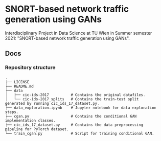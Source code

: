 # SNORT-based network traffic generation using GANs
Interdisciplinary Project in Data Science at TU Wien in Summer semester 2021: "SNORT-based network traffic generation using GANs".


## Docs

### Repository structure

```
.
├── LICENSE
├── README.md
├── data  
│   ├── cic-ids-2017          # Contains the original datafiles.
│   └── cic-ids-2017_splits   # Contains the train-test split generated by running cic_ids_17_dataset.py.
├── data_exploration.ipynb    # Jupyter notebook for data exploration steps.
├── cgan.py                   # Contains the conditional GAN implementation classes. 
├── cic_ids_17_dataset.py     # Contains the data preprocessing pipeline for PyTorch dataset. 
└── train_cgan.py             # Script for training conditional GAN. 

```